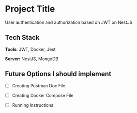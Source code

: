 # Project Title
User authentication and authorization based on JWT on NestJS 

## Tech Stack

**Tools:** JWT, Docker, Jest

**Server:** NestJS, MongoDB


## Future Options I should implement
- [ ] Creating Postman Doc File 
- [ ] Creating Docker Compose File
- [ ] Running Instructions

